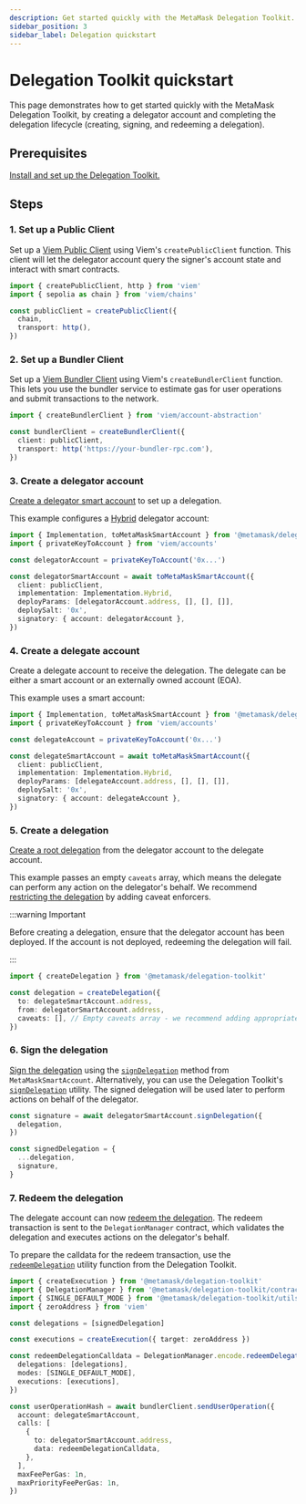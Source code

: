 ```yaml
---
description: Get started quickly with the MetaMask Delegation Toolkit.
sidebar_position: 3
sidebar_label: Delegation quickstart
---
```


# Delegation Toolkit quickstart

This page demonstrates how to get started quickly with the MetaMask Delegation Toolkit, by creating a delegator account and completing the delegation lifecycle (creating, signing, and redeeming a delegation).

## Prerequisites

[Install and set up the Delegation Toolkit.](install.md)

## Steps

### 1. Set up a Public Client

Set up a [Viem Public Client](https://viem.sh/docs/clients/public) using Viem's `createPublicClient` function. This client will let the delegator account query the signer's account state and interact with smart contracts.

```typescript
import { createPublicClient, http } from 'viem'
import { sepolia as chain } from 'viem/chains'

const publicClient = createPublicClient({
  chain,
  transport: http(),
})
```

### 2. Set up a Bundler Client

Set up a [Viem Bundler Client](https://viem.sh/account-abstraction/clients/bundler) using Viem's `createBundlerClient` function. This lets you use the bundler service to estimate gas for user operations and submit transactions to the network.

```typescript
import { createBundlerClient } from 'viem/account-abstraction'

const bundlerClient = createBundlerClient({
  client: publicClient,
  transport: http('https://your-bundler-rpc.com'),
})
```

### 3. Create a delegator account

[Create a delegator smart account](../how-to/create-smart-account/index.md) to set up a delegation.

This example configures a [Hybrid](../how-to/create-smart-account/configure-accounts-signers.md#configure-a-hybrid-smart-account) delegator account:

```typescript
import { Implementation, toMetaMaskSmartAccount } from '@metamask/delegation-toolkit'
import { privateKeyToAccount } from 'viem/accounts'

const delegatorAccount = privateKeyToAccount('0x...')

const delegatorSmartAccount = await toMetaMaskSmartAccount({
  client: publicClient,
  implementation: Implementation.Hybrid,
  deployParams: [delegatorAccount.address, [], [], []],
  deploySalt: '0x',
  signatory: { account: delegatorAccount },
})
```

### 4. Create a delegate account

Create a delegate account to receive the delegation. The delegate can be either a smart account or an externally owned account (EOA).

This example uses a smart account:

```typescript
import { Implementation, toMetaMaskSmartAccount } from '@metamask/delegation-toolkit'
import { privateKeyToAccount } from 'viem/accounts'

const delegateAccount = privateKeyToAccount('0x...')

const delegateSmartAccount = await toMetaMaskSmartAccount({
  client: publicClient,
  implementation: Implementation.Hybrid,
  deployParams: [delegateAccount.address, [], [], []],
  deploySalt: '0x',
  signatory: { account: delegateAccount },
})
```

### 5. Create a delegation

[Create a root delegation](../how-to/create-delegation/index.md#create-a-root-delegation) from the delegator account to the delegate account.

This example passes an empty `caveats` array, which means the delegate can perform any action on the delegator's behalf. We recommend [restricting the delegation](../how-to/create-delegation/restrict-delegation.md) by adding caveat enforcers.

:::warning Important

Before creating a delegation, ensure that the delegator account has been deployed. If the account is not deployed, redeeming the delegation will fail.

:::

```typescript
import { createDelegation } from '@metamask/delegation-toolkit'

const delegation = createDelegation({
  to: delegateSmartAccount.address,
  from: delegatorSmartAccount.address,
  caveats: [], // Empty caveats array - we recommend adding appropriate restrictions.
})
```

### 6. Sign the delegation

[Sign the delegation](../how-to/create-delegation/index.md#sign-a-delegation) using the [`signDelegation`](../reference/api/smart-account.md#signdelegation) method from `MetaMaskSmartAccount`. Alternatively, you can use the Delegation Toolkit's [`signDelegation`](../reference/api/delegation.md#signdelegation) utility. The signed delegation will be used later to perform actions on behalf of the delegator.

```typescript
const signature = await delegatorSmartAccount.signDelegation({
  delegation,
})

const signedDelegation = {
  ...delegation,
  signature,
}
```

### 7. Redeem the delegation

The delegate account can now [redeem the delegation](../how-to/redeem-delegation.md). The redeem transaction is sent to the `DelegationManager` contract, which validates the delegation and executes actions on the delegator's behalf.

To prepare the calldata for the redeem transaction, use the [`redeemDelegation`](../reference/api/delegation.md#redeemdelegation) utility function from the Delegation Toolkit.

```typescript
import { createExecution } from '@metamask/delegation-toolkit'
import { DelegationManager } from '@metamask/delegation-toolkit/contracts'
import { SINGLE_DEFAULT_MODE } from '@metamask/delegation-toolkit/utils'
import { zeroAddress } from 'viem'

const delegations = [signedDelegation]

const executions = createExecution({ target: zeroAddress })

const redeemDelegationCalldata = DelegationManager.encode.redeemDelegations({
  delegations: [delegations],
  modes: [SINGLE_DEFAULT_MODE],
  executions: [executions],
})

const userOperationHash = await bundlerClient.sendUserOperation({
  account: delegateSmartAccount,
  calls: [
    {
      to: delegatorSmartAccount.address,
      data: redeemDelegationCalldata,
    },
  ],
  maxFeePerGas: 1n,
  maxPriorityFeePerGas: 1n,
})
```
